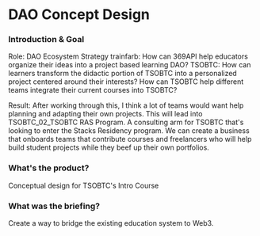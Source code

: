 # DAO Concept Design
### Introduction & Goal
Role: DAO Ecosystem Strategy
trainfarb: How can 369API help educators organize their ideas into a project based learning DAO?
TSOBTC: How can learners transform the didactic portion of TSOBTC into a personalized project centered around their interests? How can TSOBTC help different teams integrate their current courses into TSOBTC?

Result: After working through this, I think a lot of teams would want help planning and adapting their own projects. This will lead into TSOBTC_02_TSOBTC RAS Program. A consulting arm for TSOBTC that's looking to enter the Stacks Residency program. We can create a business that onboards teams that contribute courses and freelancers who will help build student projects while they beef up their own portfolios.

### What's the product?
Conceptual design for TSOBTC's Intro Course

### What was the briefing?
Create a way to bridge the existing education system to Web3.
